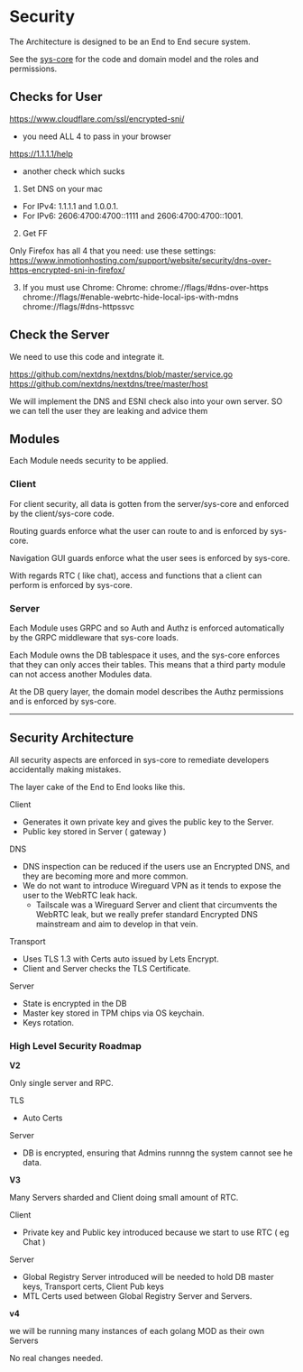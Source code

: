 # Security


The Architecture is designed to be an End to End secure system.

See the [sys-core](https://github.com/getcouragenow/packages/tree/master/sys-core) for the code and domain model and the roles and permissions.

## Checks for User

https://www.cloudflare.com/ssl/encrypted-sni/
- you need ALL 4 to pass in your browser

https://1.1.1.1/help
- another check which sucks

1. Set DNS on your mac
- For IPv4: 1.1.1.1 and 1.0.0.1. 
- For IPv6: 2606:4700:4700::1111 and 2606:4700:4700::1001.

2. Get FF

Only Firefox has all 4 that you need:
use these settings: https://www.inmotionhosting.com/support/website/security/dns-over-https-encrypted-sni-in-firefox/

3. If you must use Chrome:
Chrome:
chrome://flags/#dns-over-https
chrome://flags/#enable-webrtc-hide-local-ips-with-mdns
chrome://flags/#dns-httpssvc

## Check the Server

We need to use this code and integrate it.

https://github.com/nextdns/nextdns/blob/master/service.go
https://github.com/nextdns/nextdns/tree/master/host

We will implement the DNS and ESNI check also into your own server.
SO we can tell the user they are leaking and advice them

## Modules

Each Module needs security to be applied.

### Client

For client security, all data is gotten from the server/sys-core and enforced by the client/sys-core code.

Routing guards enforce what the user can route to and is enforced by sys-core.

Navigation GUI guards enforce what the user sees is enforced by sys-core.

With regards RTC ( like chat), access and functions that a client can perform is enforced by sys-core.

### Server

Each Module uses GRPC and so Auth and Authz is enforced automatically by the GRPC middleware that sys-core loads.

Each Module owns the DB tablespace it uses, and the sys-core enforces that they can only acces their tables. This means that a third party module can not access another Modules data.

At the DB query layer, the domain model describes the Authz permissions and is enforced by sys-core.

---

## Security Architecture

All security aspects are enforced in sys-core to remediate developers accidentally making mistakes.

The layer cake of the End to End looks like this.

Client

- Generates it own private key and gives the public key to the Server.
- Public key stored in Server ( gateway )

DNS

- DNS inspection can be reduced if the users use an Encrypted DNS, and they are becoming more and more common.
- We do not want to introduce Wireguard VPN as it tends to expose the user to the WebRTC leak hack.
	- Tailscale was a Wireguard Server and client that circumvents the WebRTC leak, but we really prefer standard Encrypted DNS mainstream and aim to develop in that vein.

Transport

- Uses TLS 1.3 with Certs auto issued by Lets Encrypt.
- Client and Server checks the TLS Certificate.

Server 

- State is encrypted in the DB
- Master key stored in TPM chips via OS keychain.
- Keys rotation.


### High Level Security Roadmap

**V2**

Only single server and RPC.

TLS
- Auto Certs

Server
- DB is encrypted, ensuring that Admins runnng the system cannot see he data.

**V3**

Many Servers sharded and Client doing small amount of RTC.

Client

- Private key and Public key introduced because we start to use RTC ( eg Chat )

Server

- Global Registry Server introduced will be needed to hold DB master keys, Transport certs, Client Pub keys
- MTL Certs used between Global Registry Server and Servers.

**v4**

we will be running many instances of each golang MOD as their own Servers

No real changes needed.
